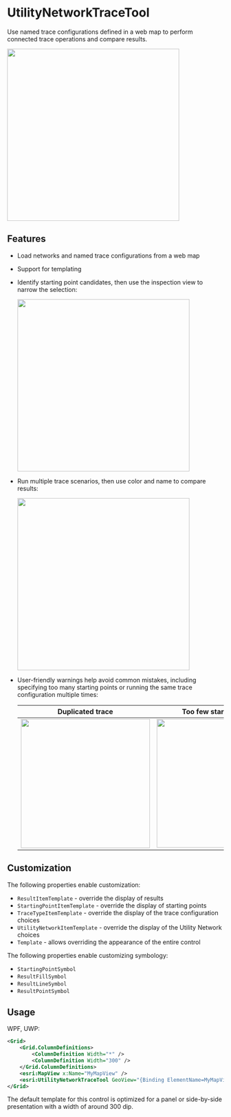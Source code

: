 # UtilityNetworkTraceTool

Use named trace configurations defined in a web map to perform connected trace operations and compare results.

<img width="400" src="https://user-images.githubusercontent.com/29742178/173907143-0226ddcf-1104-4745-96a5-eef74fd02197.png">

## Features

- Load networks and named trace configurations from a web map
- Support for templating
- Identify starting point candidates, then use the inspection view to narrow the selection:

    <img width="400" src="https://user-images.githubusercontent.com/29742178/173909691-57d8310d-264f-41dc-9cdd-6bd6f0495fd2.png">

- Run multiple trace scenarios, then use color and name to compare results:

    <img width="400" src="https://user-images.githubusercontent.com/29742178/173907143-0226ddcf-1104-4745-96a5-eef74fd02197.png">

- User-friendly warnings help avoid common mistakes, including specifying too many starting points or running the same trace configuration multiple times:

    | Duplicated trace | Too few starting points | Extra starting points |
    |------------------|-------------------------|-----------------------|
    | <img width="300" src="https://user-images.githubusercontent.com/29742178/173909348-f7fd09b9-0443-4c7c-9bcf-01f3d28e6db7.png"> | <img width="299" src="https://user-images.githubusercontent.com/29742178/173910092-f3d481aa-85b3-4462-8613-671c5601bcf7.png">| <img width="298" src="https://user-images.githubusercontent.com/29742178/173909521-88f1ebe0-3eb4-46e8-8305-d4f64ac3d21a.png"> |

## Customization

The following properties enable customization:

- `ResultItemTemplate` - override the display of results
- `StartingPointItemTemplate` - override the display of starting points
- `TraceTypeItemTemplate` - override the display of the trace configuration choices
- `UtilityNetworkItemTemplate` - override the display of the Utility Network choices
- `Template` - allows overriding the appearance of the entire control

The following properties enable customizing symbology:

- `StartingPointSymbol`
- `ResultFillSymbol`
- `ResultLineSymbol`
- `ResultPointSymbol`

## Usage

WPF, UWP:

```xml
<Grid>
    <Grid.ColumnDefinitions>
        <ColumnDefinition Width="*" />
        <ColumnDefinition Width="300" />
    </Grid.ColumnDefinitions>
    <esri:MapView x:Name="MyMapView" />
    <esri:UtilityNetworkTraceTool GeoView="{Binding ElementName=MyMapView}" Grid.Column="1" />
</Grid>
```

The default template for this control is optimized for a panel or side-by-side presentation with a width of around 300 dip.